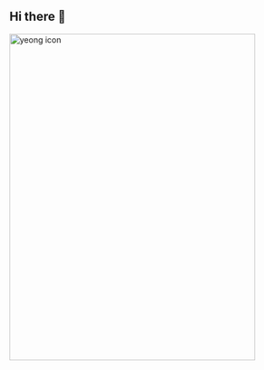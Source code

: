 ## Hi there 👋
<img width="433" height="576" alt="yeong icon" src="https://github.com/user-attachments/assets/a4a1c5cc-f21f-4be9-9a9a-848ad77f392e" />

<!--
**0package/0package** is a ✨ _special_ ✨ repository because its `README.md` (this file) appears on your GitHub profile.

Here are some ideas to get you started:

- 🔭 I’m currently working on ...
- 🌱 I’m currently learning ...
- 👯 I’m looking to collaborate on ...
- 🤔 I’m looking for help with ...
- 💬 Ask me about ...
- 📫 How to reach me: ...
- 😄 Pronouns: ...
- ⚡ Fun fact: ...
-->
